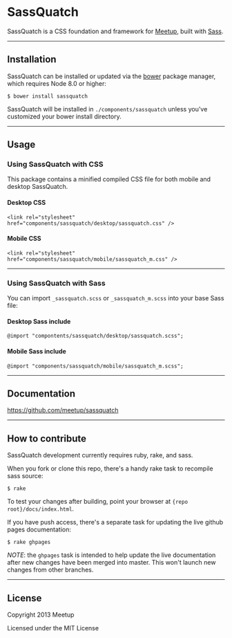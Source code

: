 # SassQuatch
SassQuatch is a CSS foundation and framework for [Meetup](http://www.meetup.com), built with [Sass](http://sass-lang.com/).


- - -

## Installation

SassQuatch can be installed or updated via the [bower](https://github.com/twitter/bower) package manager, which requires Node 8.0 or higher:

	$ bower install sassquatch

SassQuatch will be installed in `./components/sassquatch` unless you've customized your bower install directory.

- - -

## Usage

### Using SassQuatch with CSS 

This package contains a minified compiled CSS file for both mobile and desktop SassQuatch.

#### Desktop CSS

    <link rel="stylesheet" href="components/sassquatch/desktop/sassquatch.css" />

#### Mobile CSS

    <link rel="stylesheet" href="components/sassquatch/mobile/sassquatch_m.css" />

- - -

### Using SassQuatch with Sass

You can import `_sassquatch.scss` or `_sassquatch_m.scss` into your base Sass file:
	
#### Desktop Sass include

	@import "compontents/sassquatch/desktop/sassquatch.scss";	
	
#### Mobile Sass include

	@import "components/sassquatch/mobile/sassquatch_m.scss";

- - -

## Documentation

https://github.com/meetup/sassquatch

- - -

## How to contribute

SassQuatch development currently requires ruby, rake, and sass.

When you fork or clone this repo, there's a handy rake task to recompile sass source:
	
	$ rake

To test your changes after building, point your browser at `{repo root}/docs/index.html`.

If you have push access, there's a separate task for updating the live github pages documentation:

	$ rake ghpages

_NOTE_: the `ghpages` task is intended to help update the live documentation after new changes have been merged into master. This won't launch new changes from other branches.
- - -


## License

Copyright 2013 Meetup

Licensed under the MIT License
